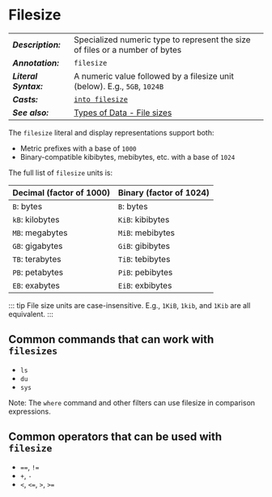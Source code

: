 # Filesize

|                       |                                                                              |
| --------------------- | ---------------------------------------------------------------------------- |
| **_Description:_**    | Specialized numeric type to represent the size of files or a number of bytes |
| **_Annotation:_**     | `filesize`                                                                   |
| **_Literal Syntax:_** | A numeric value followed by a filesize unit (below). E.g., `5GB`, `1024B`    |
| **_Casts:_**          | [`into filesize`](/commands/docs/into_filesize.md)                           |
| **_See also:_**       | [Types of Data - File sizes](/book/types_of_data.md#file-sizes)              |

The `filesize` literal and display representations support both:

- Metric prefixes with a base of `1000`
- Binary-compatible kibibytes, mebibytes, etc. with a base of `1024`

The full list of `filesize` units is:

| Decimal (factor of 1000) | Binary (factor of 1024) |
| ------------------------ | ----------------------- |
| `B`: bytes               | `B`: bytes              |
| `kB`: kilobytes          | `KiB`: kibibytes        |
| `MB`: megabytes          | `MiB`: mebibytes        |
| `GB`: gigabytes          | `GiB`: gibibytes        |
| `TB`: terabytes          | `TiB`: tebibytes        |
| `PB`: petabytes          | `PiB`: pebibytes        |
| `EB`: exabytes           | `EiB`: exbibytes        |

::: tip
File size units are case-insensitive. E.g., `1KiB`, `1kib`, and `1Kib` are all equivalent.
:::

## Common commands that can work with `filesizes`

- `ls`
- `du`
- `sys`

Note: The `where` command and other filters can use filesize in comparison expressions.

## Common operators that can be used with `filesize`

- `==`, `!=`
- `+`, `-`
- `<`, `<=`, `>`, `>=`
